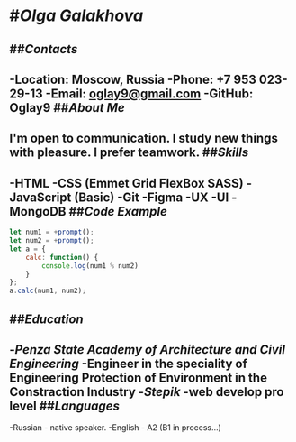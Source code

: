#*Olga Galakhova*
==========================
##*Contacts*
--------------------------
-Location: Moscow, Russia
-Phone: +7 953 023-29-13
-Email: oglay9@gmail.com
-GitHub: Oglay9
##*About Me*
--------------------------
I'm open to communication. I study new things with pleasure. I prefer teamwork.
##*Skills*
--------------------------
-HTML
-CSS (Emmet Grid FlexBox SASS)
-JavaScript (Basic)
-Git
-Figma
-UX
-UI
-MongoDB
##*Code Example*
--------------------------
```javascript
let num1 = +prompt();
let num2 = +prompt();
let a = {
    calc: function() {
        console.log(num1 % num2)
    }
};
a.calc(num1, num2);
```
##*Education*
--------------------------
-*Penza State Academy of Architecture and Civil Engineering*
    -Engineer in the speciality of Engineering Protection of Environment in the Constraction Industry
-*Stepik*
    -web develop pro level
##*Languages*
--------------------------
-Russian - native speaker.
-English - A2 (B1 in process…)